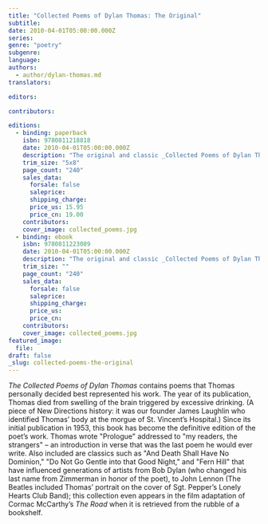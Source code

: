 ```yaml
---
title: "Collected Poems of Dylan Thomas: The Original"
subtitle:
date: 2010-04-01T05:00:00.000Z
series:
genre: "poetry"
subgenre:
language:
authors:
  - author/dylan-thomas.md
translators:

editors:

contributors:

editions:
  - binding: paperback
    isbn: 9780811218818
    date: 2010-04-01T05:00:00.000Z
    description: "The original and classic _Collected Poems of Dylan Thomas_ is available once again, now with a brilliant new preface by Paul Muldoon. "
    trim_size: "5x8"
    page_count: "240"
    sales_data:
      forsale: false
      saleprice:
      shipping_charge:
      price_us: 15.95
      price_cn: 19.00
    contributors:
    cover_image: collected_poems.jpg
  - binding: ebook
    isbn: 9780811223089
    date: 2010-04-01T05:00:00.000Z
    description: "The original and classic _Collected Poems of Dylan Thomas_ is available once again, now with a brilliant new preface by Paul Muldoon. "
    trim_size: ""
    page_count: "240"
    sales_data:
      forsale: false
      saleprice:
      shipping_charge:
      price_us:
      price_cn:
    contributors:
    cover_image: collected_poems.jpg
featured_image:
  file:
draft: false
_slug: collected-poems-the-original
---
```


_The Collected Poems of Dylan Thomas_ contains poems that Thomas personally decided best represented his work. The year of its publication, Thomas died from swelling of the brain triggered by excessive drinking. (A piece of New Directions history: it was our founder James Laughlin who identified Thomas’ body at the morgue of St. Vincent’s Hospital.) Since its initial publication in 1953, this book has become the definitive edition of the poet’s work. Thomas wrote "Prologue" addressed to "my readers, the strangers" – an introduction in verse that was the last poem he would ever write. Also included are classics such as "And Death Shall Have No Dominion," "Do Not Go Gentle into that Good Night," and "Fern Hill" that have influenced generations of artists from Bob Dylan (who changed his last name from Zimmerman in honor of the poet), to John Lennon (The Beatles included Thomas’ portrait on the cover of Sgt. Pepper’s Lonely Hearts Club Band); this collection even appears in the film adaptation of Cormac McCarthy’s _The Road_ when it is retrieved from the rubble of a bookshelf.

